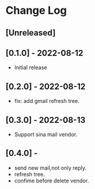 # Change Log

## [Unreleased]

## [0.1.0] - 2022-08-12

- Initial release

## [0.2.0] - 2022-08-12

- fix: add gmail refresh tree.

## [0.3.0] - 2022-08-13

- Support sina mail vendor.

## [0.4.0] - 

- send new mail,not only reply.
- refresh tree.
- confime before delete vendor.